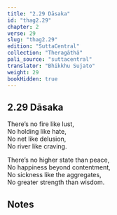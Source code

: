 ```yaml
---
title: "2.29 Dāsaka"
id: "thag2.29"
chapter: 2
verse: 29
slug: "thag2.29"
edition: "SuttaCentral"
collection: "Theragāthā"
pali_source: "suttacentral"
translator: "Bhikkhu Sujato"
weight: 29
bookHidden: true
---
```


## 2.29 Dāsaka  

There’s no fire like lust,  
No holding like hate,  
No net like delusion,  
No river like craving.  

There’s no higher state than peace,  
No happiness beyond contentment,  
No sickness like the aggregates,  
No greater strength than wisdom.

## Notes